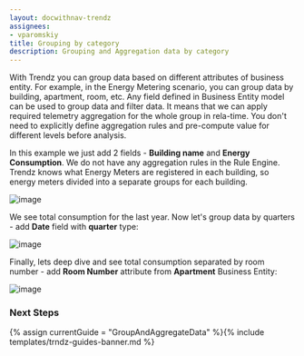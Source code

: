 ```yaml
---
layout: docwithnav-trendz
assignees:
- vparomskiy
title: Grouping by category
description: Grouping and Aggregation data by category 
---
```


With Trendz you can group data based on different attributes of business entity. For example, in the Energy Metering scenario, you can group data by building, apartment, room, etc.
Any field defined in Business Entity model can be used to group data and filter data. It means that we can apply required telemetry aggregation for the whole group in rela-time.
You don't need to explicitly define aggregation rules and pre-compute value for different levels before analysis.

In this example we just add 2 fields - **Building name** and **Energy Consumption**. We do not have any aggregation rules in the Rule Engine. 
Trendz knows what Energy Meters are registered in each building, so energy meters divided into a separate groups for each building.

![image](https://img.thingsboard.io/trendz/data-grouping-simple.png)

We see total consumption for the last year. Now let's group data by quarters - add **Date** field with **quarter** type:

![image](https://img.thingsboard.io/trendz/data-grouping-quarter.png)

Finally, lets deep dive and see total consumption separated by room number - add **Room Number** attribute from **Apartment** Business Entity:

![image](https://img.thingsboard.io/trendz/data-grouping-room.png)


### Next Steps

{% assign currentGuide = "GroupAndAggregateData" %}{% include templates/trndz-guides-banner.md %}
